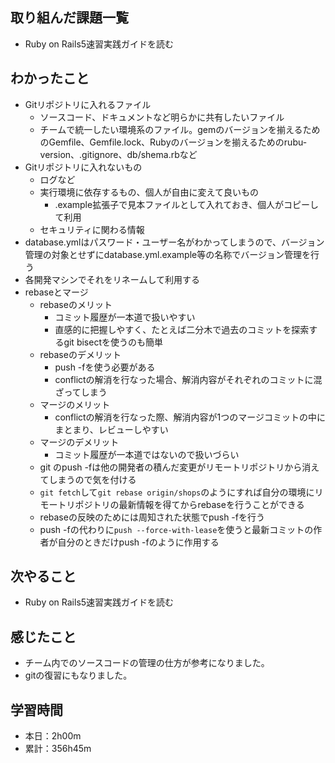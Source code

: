 ## 取り組んだ課題一覧
- Ruby on Rails5速習実践ガイドを読む
## わかったこと
- Gitリポジトリに入れるファイル
    - ソースコード、ドキュメントなど明らかに共有したいファイル
    - チームで統一したい環境系のファイル。gemのバージョンを揃えるためのGemfile、Gemfile.lock、Rubyのバージョンを揃えるためのrubu-version、.gitignore、db/shema.rbなど
- Gitリポジトリに入れないもの
    - ログなど
    - 実行環境に依存するもの、個人が自由に変えて良いもの
        - .example拡張子で見本ファイルとして入れておき、個人がコピーして利用
    - セキュリティに関わる情報
- database.ymlはパスワード・ユーザー名がわかってしまうので、バージョン管理の対象とせずにdatabase.yml.example等の名称でバージョン管理を行う
- 各開発マシンでそれをリネームして利用する
- rebaseとマージ
    - rebaseのメリット
        - コミット履歴が一本道で扱いやすい
        - 直感的に把握しやすく、たとえば二分木で過去のコミットを探索するgit bisectを使うのも簡単
    - rebaseのデメリット
        - push -fを使う必要がある
        - conflictの解消を行なった場合、解消内容がそれぞれのコミットに混ざってしまう
    - マージのメリット
        - conflictの解消を行なった際、解消内容が1つのマージコミットの中にまとまり、レビューしやすい
    - マージのデメリット
        - コミット履歴が一本道ではないので扱いづらい
    - git のpush -fは他の開発者の積んだ変更がリモートリポジトリから消えてしまうので気を付ける
    - `git fetch`して`git rebase origin/shops`のようにすれば自分の環境にリモートリポジトリの最新情報を得てからrebaseを行うことができる
    - rebaseの反映のためには周知された状態でpush -fを行う
    - push -fの代わりに`push --force-with-lease`を使うと最新コミットの作者が自分のときだけpush -fのように作用する
## 次やること
- Ruby on Rails5速習実践ガイドを読む
## 感じたこと
- チーム内でのソースコードの管理の仕方が参考になりました。
- gitの復習にもなりました。
## 学習時間
- 本日：2h00m
- 累計：356h45m
